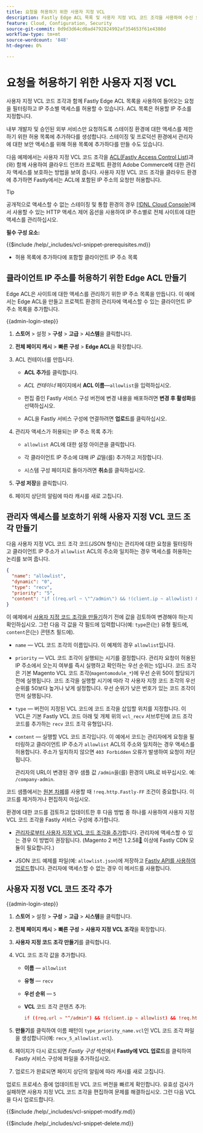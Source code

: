 ```yaml
---
title: 요청을 허용하기 위한 사용자 지정 VCL
description: Fastly Edge ACL 목록 및 사용자 지정 VCL 코드 조각을 사용하여 수신 요청을 필터링하고 Adobe Commerce 사이트에 대한 IP 주소별 액세스를 허용합니다.
feature: Cloud, Configuration, Security
source-git-commit: 0d9d3d64cd0ad4792824992af354653f61e4388d
workflow-type: tm+mt
source-wordcount: '848'
ht-degree: 0%

---
```


# 요청을 허용하기 위한 사용자 지정 VCL

사용자 지정 VCL 코드 조각과 함께 Fastly Edge ACL 목록을 사용하여 들어오는 요청을 필터링하고 IP 주소별 액세스를 허용할 수 있습니다. ACL 목록은 허용할 IP 주소를 지정합니다.

내부 개발자 및 승인된 외부 서비스만 요청하도록 스테이징 환경에 대한 액세스를 제한하기 위한 허용 목록에 추가하다를 생성합니다. 스테이징 및 프로덕션 환경에서 관리자에 대한 보안 액세스를 위해 허용 목록에 추가하다를 만들 수도 있습니다.

다음 예제에서는 사용자 지정 VCL 코드 조각을 [ACL(Fastly Access Control List)](https://docs.fastly.com/guides/access-control-lists/about-acls)과(와) 함께 사용하여 클라우드 인프라 프로젝트 환경의 Adobe Commerce에 대한 관리자 액세스를 보호하는 방법을 보여 줍니다. 사용자 지정 VCL 코드 조각을 클라우드 환경에 추가하면 Fastly에서는 ACL에 포함된 IP 주소의 요청만 허용합니다.

>[!TIP]
>
>공개적으로 액세스할 수 없는 스테이징 및 통합 환경의 경우 [[!DNL Cloud Console]](../project/overview.md#access-the-project-web-interface)에서 사용할 수 있는 HTTP 액세스 제어 옵션을 사용하여 IP 주소별로 전체 사이트에 대한 액세스를 관리하십시오.

**필수 구성 요소:**


{{$include /help/_includes/vcl-snippet-prerequisites.md}}

- 허용 목록에 추가하다에 포함할 클라이언트 IP 주소 목록

## 클라이언트 IP 주소를 허용하기 위한 Edge ACL 만들기

Edge ACL은 사이트에 대한 액세스를 관리하기 위한 IP 주소 목록을 만듭니다. 이 예에서는 Edge ACL을 만들고 프로젝트 환경의 관리자에 액세스할 수 있는 클라이언트 IP 주소 목록을 추가합니다.

{{admin-login-step}}

1. **스토어** > 설정 > **구성** > **고급** > **시스템**&#x200B;을 클릭합니다.

1. **전체 페이지 캐시** > **빠른 구성** > **Edge ACL**&#x200B;을 확장합니다.

1. ACL 컨테이너를 만듭니다.

   - **ACL 추가**&#x200B;를 클릭합니다.

   - *ACL 컨테이너* 페이지에서 **ACL 이름**—`allowlist`을 입력하십시오.

   - 편집 중인 Fastly 서비스 구성 버전에 변경 내용을 배포하려면 **변경 후 활성화**&#x200B;를 선택하십시오.

   - ACL을 Fastly 서비스 구성에 연결하려면 **업로드**&#x200B;를 클릭하십시오.

1. 관리자 액세스가 허용되는 IP 주소 목록 추가:

   - `allowlist` ACL에 대한 설정 아이콘을 클릭합니다.

   - 각 클라이언트 IP 주소에 대해 *IP 값*&#x200B;을(를) 추가하고 저장합니다.

   - 시스템 구성 페이지로 돌아가려면 **취소**&#x200B;를 클릭하십시오.

1. **구성 저장**&#x200B;을 클릭합니다.

1. 페이지 상단의 알림에 따라 캐시를 새로 고칩니다.

## 관리자 액세스를 보호하기 위해 사용자 지정 VCL 코드 조각 만들기

다음 사용자 지정 VCL 코드 조각 코드(JSON 형식)는 관리자에 대한 요청을 필터링하고 클라이언트 IP 주소가 `allowlist` ACL의 주소와 일치하는 경우 액세스를 허용하는 논리를 보여 줍니다.

```json
{
  "name": "allowlist",
  "dynamic": "0",
  "type": "recv",
  "priority": "5",
  "content": "if ((req.url ~ \"^/admin\") && !(client.ip ~ allowlist) && !req.http.Fastly-FF) { error 403 \"Forbidden\"; }"
}
```

이 예제에서 [사용자 지정 코드 조각을 만들기](https://experienceleague.adobe.com/docs/commerce-on-cloud/user-guide/cdn/custom-vcl-snippets/fastly-vcl-allowlist.html#add-the-custom-vcl-snippet)하기 전에 값을 검토하여 변경해야 하는지 확인하십시오. 그런 다음 각 값을 각 필드에 입력합니다(예: `type`은(는) 유형 필드에, `content`은(는) 콘텐츠 필드에).

- `name` — VCL 코드 조각의 이름입니다. 이 예제의 경우 `allowlist`입니다.

- `priority` — VCL 코드 조각이 실행되는 시기를 결정합니다. 관리자 요청이 허용된 IP 주소에서 오는지 여부를 즉시 실행하고 확인하는 우선 순위는 `5`입니다. 코드 조각은 기본 Magento VCL 코드 조각(`magentomodule_*`)에 우선 순위 50이 할당되기 전에 실행됩니다. 코드 조각을 실행할 시기에 따라 각 사용자 지정 코드 조각의 우선 순위를 50보다 높거나 낮게 설정합니다. 우선 순위가 낮은 번호가 있는 코드 조각이 먼저 실행됩니다.

- `type` — 버전이 지정된 VCL 코드에 코드 조각을 삽입할 위치를 지정합니다. 이 VCL은 기본 Fastly VCL 코드 아래 및 개체 위의 `vcl_recv` 서브루틴에 코드 조각 코드를 추가하는 `recv` 코드 조각 유형입니다.

- `content` — 실행할 VCL 코드 조각입니다. 이 예에서 코드는 관리자에게 요청을 필터링하고 클라이언트 IP 주소가 `allowlist` ACL의 주소와 일치하는 경우 액세스를 허용합니다. 주소가 일치하지 않으면 `403 Forbidden` 오류가 발생하여 요청이 차단됩니다.

  관리자의 URL이 변경된 경우 샘플 값 `/admin`을(를) 환경의 URL로 바꾸십시오. 예: `/company-admin`.

코드 샘플에서는 [원본 차폐](fastly-custom-cache-configuration.md#configure-back-ends-and-origin-shielding)를 사용할 때 `!req.http.Fastly-FF` 조건이 중요합니다. 이 코드를 제거하거나 편집하지 마십시오.

환경에 대한 코드를 검토하고 업데이트한 후 다음 방법 중 하나를 사용하여 사용자 지정 VCL 코드 조각을 Fastly 서비스 구성에 추가합니다.

- [관리자로부터 사용자 지정 VCL 코드 조각을 추가](#add-the-custom-vcl-snippet)합니다. 관리자에 액세스할 수 있는 경우 이 방법이 권장됩니다. (Magento 2 버전 1.2.58[&#128279;](fastly-configuration.md#upgrade) 이상에 Fastly CDN 모듈이 필요합니다.)

- JSON 코드 예제를 파일(예: `allowlist.json`)에 저장하고 [Fastly API를 사용하여 업로드](fastly-vcl-custom-snippets.md#manage-custom-vcl-snippets-using-the-api)합니다. 관리자에 액세스할 수 없는 경우 이 메서드를 사용합니다.

## 사용자 지정 VCL 코드 조각 추가

{{admin-login-step}}

1. **스토어** > 설정 > **구성** > **고급** > **시스템**&#x200B;을 클릭합니다.

1. **전체 페이지 캐시** > **빠른 구성** > **사용자 지정 VCL 조각**&#x200B;을 확장합니다.

1. **사용자 지정 코드 조각 만들기**&#x200B;를 클릭합니다.

1. VCL 코드 조각 값을 추가합니다.

   - **이름** — `allowlist`

   - **유형** — `recv`

   - **우선 순위** — `5`

   - **VCL** 코드 조각 콘텐츠 추가:

     ```conf
     if ((req.url ~ "^/admin") && !(client.ip ~ allowlist) && !req.http.Fastly-FF) { error 403 "Forbidden";}
     ```

1. **만들기**&#x200B;를 클릭하여 이름 패턴이 `type_priority_name.vcl`인 VCL 코드 조각 파일을 생성합니다(예: `recv_5_allowlist.vcl`).

1. 페이지가 다시 로드되면 *Fastly 구성* 섹션에서 **Fastly에 VCL 업로드**&#x200B;를 클릭하여 Fastly 서비스 구성에 파일을 추가하십시오.

1. 업로드가 완료되면 페이지 상단의 알림에 따라 캐시를 새로 고칩니다.

업로드 프로세스 중에 업데이트된 VCL 코드 버전을 빠르게 확인합니다. 유효성 검사가 실패하면 사용자 지정 VCL 코드 조각을 편집하여 문제를 해결하십시오. 그런 다음 VCL을 다시 업로드합니다.

{{$include /help/_includes/vcl-snippet-modify.md}}

{{$include /help/_includes/vcl-snippet-delete.md}}
